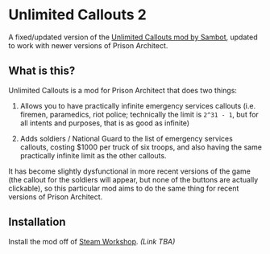 # Unlimited Callouts 2

A fixed/updated version of the [Unlimited Callouts mod by Sambot](https://steamcommunity.com/sharedfiles/filedetails/?id=563159491), updated to work with newer versions of Prison Architect.

## What is this?

Unlimited Callouts is a mod for Prison Architect that does two things:

1. Allows you to have practically infinite emergency services callouts (i.e. firemen, paramedics, riot police; technically the limit is `2^31 - 1`, but for all intents and purposes, that is as good as infinite)

2. Adds soldiers / National Guard to the list of emergency services callouts, costing $1000 per truck of six troops, and also having the same practically infinite limit as the other callouts.

It has become slightly dysfunctional in more recent versions of the game (the callout for the soldiers will appear, but none of the buttons are actually clickable), so this particular mod aims to do the same thing for recent versions of Prison Architect.

## Installation

Install the mod off of [Steam Workshop](#). *(Link TBA)*
